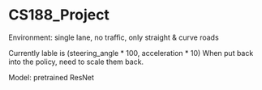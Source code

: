# CS188_Project

Environment: single lane, no traffic, only straight & curve roads

Currently lable is (steering_angle * 100, acceleration * 10)
When put back into the policy, need to scale them back.

Model: pretrained ResNet

